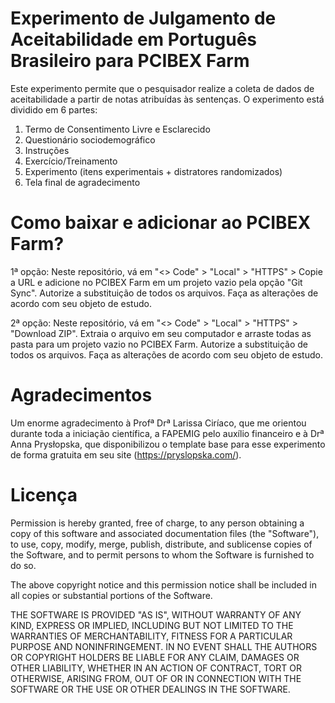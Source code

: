 # Experimento de Julgamento de Aceitabilidade em Português Brasileiro para PCIBEX Farm
Este experimento permite que o pesquisador realize a coleta de dados de aceitabilidade a partir de notas atribuídas às sentenças. O experimento está dividido em 6 partes:

1. Termo de Consentimento Livre e Esclarecido
2. Questionário sociodemográfico
3. Instruções
4. Exercício/Treinamento
5. Experimento (itens experimentais + distratores randomizados)
6. Tela final de agradecimento

# Como baixar e adicionar ao PCIBEX Farm?

1ª opção: Neste repositório, vá em "<> Code" > "Local" > "HTTPS" > Copie a URL e adicione no PCIBEX Farm em um projeto vazio pela opção "Git Sync". Autorize a substituição de todos os arquivos. Faça as alterações de acordo com seu objeto de estudo.

2ª opção: Neste repositório, vá em "<> Code" > "Local" > "HTTPS" > "Download ZIP". Extraia o arquivo em seu computador e arraste todas as pasta para um projeto vazio no PCIBEX Farm. Autorize a substituição de todos os arquivos. Faça as alterações de acordo com seu objeto de estudo.

# Agradecimentos

Um enorme agradecimento à Profª Drª Larissa Ciríaco, que me orientou durante toda a iniciação científica, a FAPEMIG pelo auxílio financeiro e à Drª Anna Prysłopska, que disponibilizou o template base para esse experimento de forma gratuita em seu site (https://pryslopska.com/).

# Licença

Permission is hereby granted, free of charge, to any person obtaining a copy of this software and associated documentation files (the "Software"), to use, copy, modify, merge, publish, distribute, and sublicense copies of the Software, and to permit persons to whom the Software is furnished to do so.

The above copyright notice and this permission notice shall be included in all copies or substantial portions of the Software.

THE SOFTWARE IS PROVIDED "AS IS", WITHOUT WARRANTY OF ANY KIND, EXPRESS OR IMPLIED, INCLUDING BUT NOT LIMITED TO THE WARRANTIES OF MERCHANTABILITY, FITNESS FOR A PARTICULAR PURPOSE AND NONINFRINGEMENT. IN NO EVENT SHALL THE AUTHORS OR COPYRIGHT HOLDERS BE LIABLE FOR ANY CLAIM, DAMAGES OR OTHER LIABILITY, WHETHER IN AN ACTION OF CONTRACT, TORT OR OTHERWISE, ARISING FROM, OUT OF OR IN CONNECTION WITH THE SOFTWARE OR THE USE OR OTHER DEALINGS IN THE SOFTWARE.
